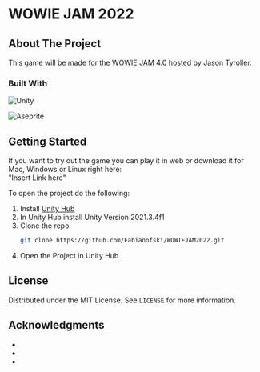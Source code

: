 # WOWIE JAM 2022
 
<!-- ABOUT THE PROJECT -->
## About The Project

This game will be made for the [WOWIE JAM 4.0](https://itch.io/jam/wowie-jam-4) hosted by Jason Tyroller. 

### Built With

![Unity](https://img.shields.io/badge/unity-%23000000.svg?style=for-the-badge&logo=unity&logoColor=white)<br/>

![Aseprite](https://img.shields.io/badge/Aseprite-FFFFFF?style=for-the-badge&logo=Aseprite&logoColor=#7D929E)

<!-- GETTING STARTED -->
## Getting Started

If you want to try out the game you can play it in web or download it for Mac, Windows or Linux right here:<br/>
"Insert Link here"

To open the project do the following:
1. Install [Unity Hub](https://unity.com/download)
2. In Unity Hub install Unity Version 2021.3.4f1
3. Clone the repo
   ```sh
   git clone https://github.com/Fabianofski/WOWIEJAM2022.git
   ```
4. Open the Project in Unity Hub

<!-- LICENSE -->
## License

Distributed under the MIT License. See `LICENSE` for more information.

<!-- ACKNOWLEDGMENTS -->
## Acknowledgments

* []()
* []()
* []()
